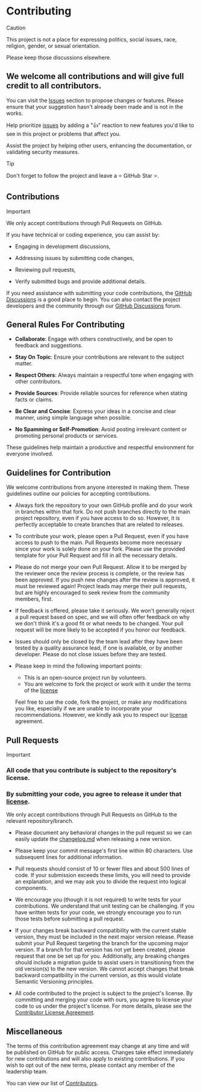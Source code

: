 # Contributing

> [!CAUTION]
>
> This project is not a place for expressing politics, social issues, race, religion, gender, or sexual orientation.
>
> Please keep those discussions elsewhere.

## We welcome all contributions and will give full credit to all contributors.

You can visit the [Issues](/../../issues) section to propose changes or features. Please ensure that your suggestion
hasn't already been made and is not in the works.

Help prioritize [issues](/../../issues) by adding a "👍" reaction to new features you'd like to see in this project or
problems that affect you.

Assist the project by helping other users, enhancing the documentation, or validating security measures.

> [!TIP]
>
> Don't forget to follow the project and leave a ⭐ GitHub Star ⭐.

## Contributions

> [!IMPORTANT]
>
> We only accept contributions through Pull Requests on GitHub.

If you have technical or coding experience, you can assist by:

- Engaging in development discussions,

- Addressing issues by submitting code changes,

- Reviewing pull requests,

- Verify submitted bugs and provide additional details.

If you need assistance with submitting your code contributions, the [GitHub Discussions](/../../discussions) is a good
place to begin. You can also contact the project developers and the community through our
[GitHub Discussions](/../../discussions) forum.

## General Rules For Contributing

- **Collaborate**: Engage with others constructively, and be open to feedback and suggestions.

- **Stay On Topic**: Ensure your contributions are relevant to the subject matter.

- **Respect Others**: Always maintain a respectful tone when engaging with other contributors.

- **Provide Sources**: Provide reliable sources for reference when stating facts or claims.

- **Be Clear and Concise**: Express your ideas in a concise and clear manner, using simple language when possible.

- **No Spamming or Self-Promotion**: Avoid posting irrelevant content or promoting personal products or services.

These guidelines help maintain a productive and respectful environment for everyone involved.

## Guidelines for Contribution

We welcome contributions from anyone interested in making them. These guidelines outline our policies for accepting
contributions.

- Always fork the repository to your own GitHub profile and do your work in branches within that fork.
  Do not push branches directly to the main project repository, even if you have access to do so. However,
  it is perfectly acceptable to create branches that are related to releases.

- To contribute your work, please open a Pull Request, even if you have access to push to the main.
  Pull Requests become more necessary since your work is solely done on your fork. Please use the provided template for
  your Pull Request and fill in all the necessary details.

- Please do not merge your own Pull Request. Allow it to be merged by the reviewer once the review process is complete,
  or the review has been approved. If you push new changes after the review is approved, it must be reviewed again!
  Project leads may merge their pull requests, but are highly encouraged to seek review from the community members,
  first.

- If feedback is offered, please take it seriously. We won't generally reject a pull request based on spec, and
  we will often offer feedback on why we don't think it's a good fit or what needs to be changed.
  Your pull request will be more likely to be accepted if you honor our feedback.

- Issues should only be closed by the team lead after they have been tested by a quality assurance lead,
  if one is available, or by another developer. Please do not close issues before they are tested.

- Please keep in mind the following important points:

  - This is an open-source project run by volunteers.
  - You are welcome to fork the project or work with it under the terms of the [license](/license.md)

  Feel free to use the code, fork the project, or make any modifications you like, especially if we are unable to
  incorporate your recommendations. However, we kindly ask you to respect our [license](/license.md) agreement.

## Pull Requests

> [!IMPORTANT]
>
> ### All code that you contribute is subject to the repository's license.
>
> ### By submitting your code, you agree to release it under that [license](/license.md).

We only accept contributions through Pull Requests on GitHub to the relevant repository/branch.

- Please document any behavioral changes in the pull request so we can easily update the [changelog.md](/changelog.md)
  when releasing a new version.

- Please keep your commit message's first line within 80 characters. Use subsequent lines for additional information.

- Pull requests should consist of 10 or fewer files and about 500 lines of code. If your submission exceeds these
  limits, you will need to provide an explanation, and we may ask you to divide the request into logical components.

- We encourage you (though it is not required) to write tests for your contributions. We understand that unit testing
  can be challenging. If you have written tests for your code, we strongly encourage you to run those tests before
  submitting a pull request.

- If your changes break backward compatibility with the current stable version, they must be included in the next major
  version release. Please submit your Pull Request targeting the branch for the upcoming major version. If a branch for
  that version has not yet been created, please request that one be set up for you. Additionally, any breaking changes
  should include a migration guide to assist users in transitioning from the old version(s) to the new version.
  We cannot accept changes that break backward compatibility in the current version, as this would violate Semantic
  Versioning principles.

- All code contributed to the project is subject to the project's license. By committing and merging your code with
  ours, you agree to license your code to us under the project's license. For more details,
  please see the [Contributor License Agreement](/contributor_license_agreement.md).

## Miscellaneous

The terms of this contribution agreement may change at any time and will be published on GitHub for public access.
Changes take effect immediately for new contributions and will also apply to existing contributions.
If you wish to opt out of the new terms, please contact any member of the leadership team.

You can view our list of [Contributors](/../../graphs/contributors).
